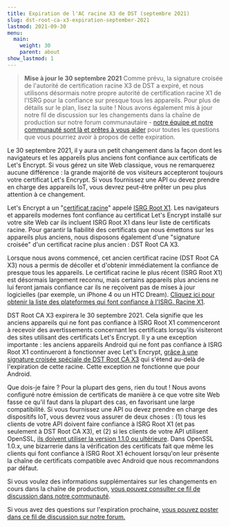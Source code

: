 ```yaml
---
title: Expiration de l'AC racine X3 de DST (septembre 2021)
slug: dst-root-ca-x3-expiration-september-2021
lastmod: 2021-09-30
menu:
  main:
    weight: 30
    parent: about
show_lastmod: 1
---
```


> **Mise à jour le 30 septembre 2021** Comme prévu, la signature croisée de l'autorité de certification racine X3 de DST a expiré, et nous utilisons désormais notre propre autorité de certification racine X1 de l'ISRG pour la confiance sur presque tous les appareils. Pour plus de détails sur le plan, lisez la suite ! Nous avons également mis à jour notre fil de discussion sur les changements dans la chaîne de production sur notre forum communautaire - [notre équipe et notre communauté sont là et prêtes à vous aider](https://community.letsencrypt.org/t/production-chain-changes/150739/4) pour toutes les questions que vous pourriez avoir à propos de cette expiration.

Le 30 septembre 2021, il y aura un petit changement dans la façon dont les navigateurs et les appareils plus anciens font confiance aux certificats de Let's Encrypt. Si vous gérez un site Web classique, vous ne remarquerez aucune différence : la grande majorité de vos visiteurs accepteront toujours votre certificat Let's Encrypt. Si vous fournissez une API ou devez prendre en charge des appareils IoT, vous devrez peut-être prêter un peu plus attention à ce changement.

Let's Encrypt a un "[certificat racine][]" appelé [ISRG Root X1][]. Les navigateurs et appareils modernes font confiance au certificat Let's Encrypt installé sur votre site Web car ils incluent ISRG Root X1 dans leur liste de certificats racine. Pour garantir la fiabilité des certificats que nous émettons sur les appareils plus anciens, nous disposons également d'une "signature croisée" d'un certificat racine plus ancien : DST Root CA X3.

Lorsque nous avons commencé, cet ancien certificat racine (DST Root CA X3) nous a permis de décoller et d'obtenir immédiatement la confiance de presque tous les appareils. Le certificat racine le plus récent (ISRG Root X1) est désormais largement reconnu, mais certains appareils plus anciens ne lui feront jamais confiance car ils ne reçoivent pas de mises à jour logicielles (par exemple, un iPhone 4 ou un HTC Dream). [Cliquez ici pour obtenir la liste des plateformes qui font confiance à l'ISRG. Racine X1][compatibility].

DST Root CA X3 expirera le 30 septembre 2021. Cela signifie que les anciens appareils qui ne font pas confiance à ISRG Root X1 commenceront à recevoir des avertissements concernant les certificats lorsqu'ils visiteront des sites utilisant des certificats Let's Encrypt. Il y a une exception importante : les anciens appareils Android qui ne font pas confiance à ISRG Root X1 continueront à fonctionner avec Let's Encrypt, [grâce à une signature croisée spéciale de DST Root CA X3][cross-sign] qui s'étend au-delà de l'expiration de cette racine. Cette exception ne fonctionne que pour Android.

Que dois-je faire ? Pour la plupart des gens, rien du tout ! Nous avons configuré notre émission de certificats de manière à ce que votre site Web fasse ce qu'il faut dans la plupart des cas, en favorisant une large compatibilité. Si vous fournissez une API ou devez prendre en charge des dispositifs IoT, vous devrez vous assurer de deux choses : (1) tous les clients de votre API doivent faire confiance à ISRG Root X1 (et pas seulement à DST Root CA X3), et (2) si les clients de votre API utilisent OpenSSL, [ils doivent utiliser la version 1.1.0 ou ultérieure][openssl]. Dans OpenSSL 1.0.x, une bizarrerie dans la vérification des certificats fait que même les clients qui font confiance à ISRG Root X1 échouent lorsqu'on leur présente la chaîne de certificats compatible avec Android que nous recommandons par défaut.

Si vous voulez des informations supplémentaires sur les changements en cours dans la chaîne de production, [vous pouvez consulter ce fil de discussion dans notre communauté][production].

Si vous avez des questions sur l'expiration prochaine, [vous pouvez poster dans ce fil de discussion sur notre forum.][forum]

[certificat racine]: /docs/glossary/#def-root
[ISRG Root X1]: /certificates/
[cross-sign]: /2020/12/21/extending-android-compatibility.html
[openssl]: https://community.letsencrypt.org/t/openssl-client-compatibility-changes-for-let-s-encrypt-certificates/143816
[forum]: https://community.letsencrypt.org/t/help-thread-for-dst-root-ca-x3-expiration-september-2021/149190
[compatibility]: /docs/cert-compat/
[production]: https://community.letsencrypt.org/t/production-chain-changes/150739
